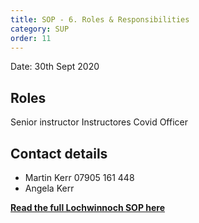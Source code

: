 ```yaml
---
title: SOP - 6. Roles & Responsibilities
category: SUP
order: 11
---
```

Date: 30th Sept 2020

## Roles

Senior instructor
Instructores
Covid Officer


## Contact details
- Martin Kerr 07905 161 448
- Angela Kerr

**[Read the full Lochwinnoch SOP here](/clyde/files/SOP.pdf)**
